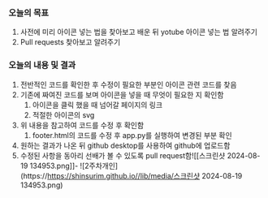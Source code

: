 ### 오늘의 목표
1. 사전에 미리 아이콘 넣는 법을 찾아보고 배운 뒤 yotube 아이콘 넣는 법 알려주기
2. Pull requests 찾아보고 알려주기


### 오늘의 내용 및 결과
1. 전반적인 코드를 확인한 후 수정이 필요한 부분인 아이콘 관련 코드를 찾음
2. 기존에 짜여진 코드를 보며 아이콘을 넣을 때 무엇이 필요한 지 확인함
	1. 아이콘을 클릭 했을 때 넘어갈 페이지의 링크
	2. 적절한 아이콘의 svg
3. 위 내용을 참고하여 코드를 수정 후 확인함
	1. footer.html의 코드를 수정 후 app.py를 실행하여 변경된 부분 확인
4. 원하는 결과가 나온 뒤 github desktop를 사용하여 github에 업로드함
5. 수정된 사항을 동아리 선배가 볼 수 있도록 pull request함![[스크린샷 2024-08-19 134953.png]]-  ![2주차개인](https://https://shinsurim.github.io//lib/media/스크린샷 2024-08-19 134953.png)